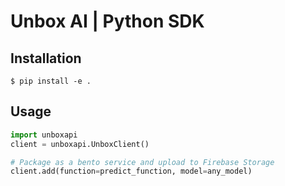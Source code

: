# Unbox AI | Python SDK

## Installation

```console
$ pip install -e .
```

## Usage

```python
import unboxapi
client = unboxapi.UnboxClient()

# Package as a bento service and upload to Firebase Storage
client.add(function=predict_function, model=any_model)
```
